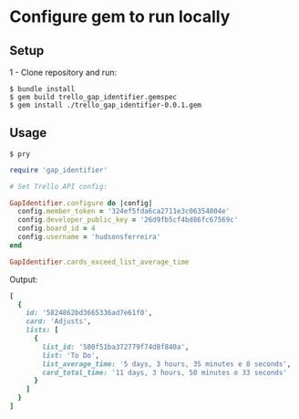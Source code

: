 # Configure gem to run locally #

## Setup ##

1 - Clone repository and run:
```
$ bundle install
$ gem build trello_gap_identifier.gemspec
$ gem install ./trello_gap_identifier-0.0.1.gem
```


## Usage ##
```
$ pry
```

```ruby
require 'gap_identifier'

# Set Trello API config:

GapIdentifier.configure do |config|
  config.member_token = '324ef5fda6ca2711e3c06354804e'
  config.developer_public_key = '26d9fb5cf4bd86fc67569c'
  config.board_id = 4
  config.username = 'hudsonsferreira'
end

GapIdentifier.cards_exceed_list_average_time
```

Output:
```ruby
[
  {
    id: '5824862bd3665336ad7e61f0',
    card: 'Adjusts',
    lists: [
      {
        list_id: '580f51ba372779f74d8f840a',
        list: 'To Do',
        list_average_time: '5 days, 3 hours, 35 minutes e 8 seconds',
        card_total_time: '11 days, 3 hours, 50 minutes e 33 seconds'
      }
    ]
  }
]
```
